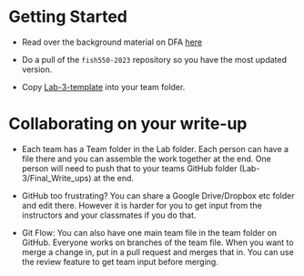 # Getting Started

* Read over the background material on DFA [here](https://atsa-es.github.io/atsa/Labs/Week%204/intro-to-dfa.html)

* Do a pull of the `fish550-2023` repository so you have the most updated version.

* Copy [Lab-3-template](https://github.com/atsa-es/fish550-2023/tree/main/Lab-3) into your team folder.


# Collaborating on your write-up

* Each team has a Team folder in the Lab folder. Each person can have a file there and you can assemble the work together at the end. One person will need to push that to your teams GitHub folder (Lab-3/Final_Write_ups) at the end.

* GitHub too frustrating? You can share a Google Drive/Dropbox etc folder and edit there. However it is harder for you to get input from the instructors and your classmates if you do that.

* Git Flow: You can also have one main team file in the team folder on GitHub. Everyone works on branches of the team file. When you want to merge a change in, put in a pull request and merges that in. You can use the review feature to get team input before merging.



